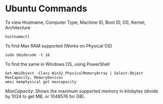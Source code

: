 # Ubuntu Commands 

To view Hostname, Computer Type, Machine ID, Boot ID, OS, Kernel, Architecture
```
hostnamectl
```
To find Max RAM supported (Works on Physical OS)
```
sudo dmidecode -t 16
```
To find the same in Windows OS, using PowerShell 
```
Get-WmiObject -Class Win32_PhysicalMemoryArray | Select-Object MaxCapacity, MemoryDevices
wmic memphysical get maxcapacity
```
*MaxCapacity*: Shows the maximum supported memory in kilobytes (divide by 1024 to get MB, or 1048576 for GB).